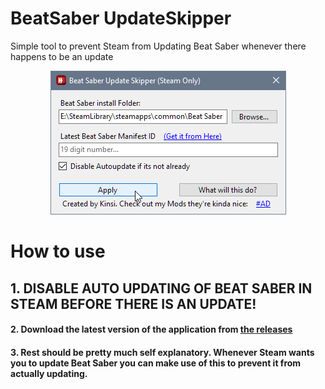 # BeatSaber UpdateSkipper
Simple tool to prevent Steam from Updating Beat Saber whenever there happens to be an update

<p align="center">
  <img src="SS.png">
</p>

# How to use

## 1. DISABLE AUTO UPDATING OF BEAT SABER IN STEAM BEFORE THERE IS AN UPDATE!

#### 2. Download the latest version of the application from [the releases](https://github.com/kinsi55/BeatSaber_UpdateSkipper/releases)

#### 3. Rest should be pretty much self explanatory. Whenever Steam wants you to update Beat Saber you can make use of this to prevent it from actually updating.
